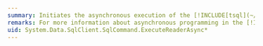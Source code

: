 ```yaml
---
summary: Initiates the asynchronous execution of the [!INCLUDE[tsql](~/includes/tsql-md.md)] statement or stored procedure that is described by this <xref href="System.Data.SqlClient.SqlCommand"></xref>.
remarks: For more information about asynchronous programming in the [!INCLUDE[dnprdnshort](~/includes/dnprdnshort-md.md)] Data Provider for [!INCLUDE[ssNoVersion](~/includes/ssnoversion-md.md)], see [Asynchronous Programming](~/docs/framework/data/adonet/asynchronous-programming.md).
uid: System.Data.SqlClient.SqlCommand.ExecuteReaderAsync*
---
```

